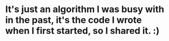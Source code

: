 # It's just an algorithm I was busy with in the past, it's the code I wrote when I first started,  so I shared it. :)
